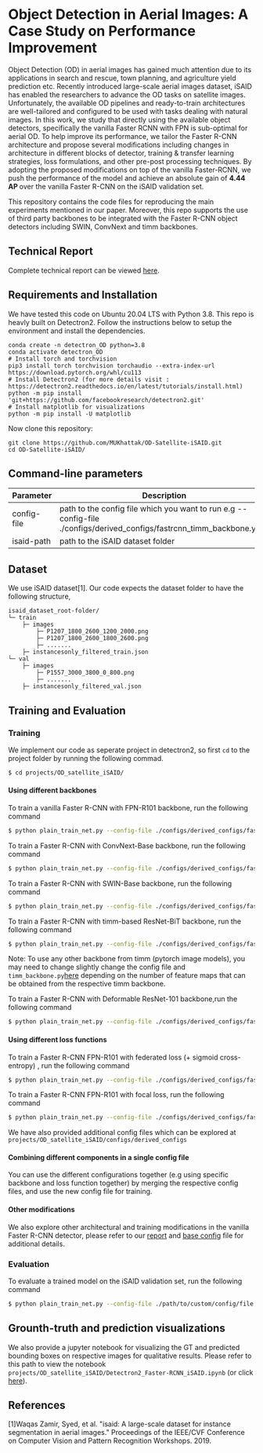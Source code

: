 # Object Detection in Aerial Images: A Case Study on Performance Improvement

Object Detection (OD) in aerial images has gained much attention due to its applications in search and rescue, town planning, and agriculture yield prediction etc. Recently introduced large-scale aerial images dataset, iSAID has enabled the researchers to advance the OD tasks on satellite images. Unfortunately, the available OD pipelines and ready-to-train architectures are well-tailored and configured to be used with tasks dealing with natural images. In this work, we study that directly using the available object detectors, specifically the vanilla Faster RCNN with FPN is sub-optimal for aerial OD. To help improve its performance, we tailor the Faster R-CNN architecture and propose several modifications including changes in architecture in different blocks of detector, training \& transfer learning strategies, loss formulations, and other pre-post processing techniques. By adopting the proposed modifications on top of the vanilla Faster-RCNN, we push the performance of the model and achieve an absolute gain of <b> 4.44 AP </b> over the vanilla Faster R-CNN on the iSAID validation set.

This repository contains the code files for reproducing the main experiments mentioned in our paper. Moreover, this repo supports the use of third party backbones to be integrated with the Faster R-CNN object detectors including SWIN, ConvNext and timm backbones.

## Technical Report 
Complete technical report can be viewed [here](https://github.com/MUKhattak/OD-Satellite-iSAID/blob/OD_SatteliteImages/projects/OD_satellite_iSAID/technical_report.pdf).

## Requirements and Installation
We have tested this code on Ubuntu 20.04 LTS with Python 3.8. This repo is heavly built on Detectron2. Follow the instructions below to setup the environment and install the dependencies.
 ```shell
 conda create -n detectron_OD python=3.8
 conda activate detectron_OD
 # Install torch and torchvision
 pip3 install torch torchvision torchaudio --extra-index-url https://download.pytorch.org/whl/cu113
 # Install Detectron2 (for more details visit : https://detectron2.readthedocs.io/en/latest/tutorials/install.html)
 python -m pip install 'git+https://github.com/facebookresearch/detectron2.git'
 # Install matplotlib for visualizations
 python -m pip install -U matplotlib
 ```
 
 Now clone this repository:
  ```shell
 git clone https://github.com/MUKhattak/OD-Satellite-iSAID.git
 cd OD-Satellite-iSAID/
```

## Command-line parameters
| Parameter          | Description                                                                                                                 |
|--------------------|-----------------------------------------------------------------------------------------------------------------------------|
| config-file        | path to the config file which you want to run e.g --config-file ./configs/derived_configs/fastrcnn_timm_backbone.yaml       |
| isaid-path         | path to the iSAID dataset folder                                                                                            |

## Dataset
We use iSAID dataset[1]. Our code expects the dataset folder to have the following structure,

```
isaid_dataset_root-folder/
└─ train
    ├─ images
        ├─ P1207_1800_2600_1200_2000.png
        ├─ P1207_1800_2600_1800_2600.png
        ├─ .......
    ├─ instancesonly_filtered_train.json
└─ val
    ├─ images
        ├─ P1557_3000_3800_0_800.png
        ├─ .......
    ├─ instancesonly_filtered_val.json
```



## Training and Evaluation  

### Training
We implement our code as seperate project in detectron2, so first `cd` to the project folder by running the following commad.

  ```bash
 $ cd projects/OD_satellite_iSAID/
```
#### Using different backbones
To train a vanilla Faster R-CNN with FPN-R101 backbone, run the following command

  ```bash
 $ python plain_train_net.py --config-file ./configs/derived_configs/faster_rcnn_R_101_FPN_3x.yaml --isaid-path /path/to/isaid/root/folder
```

To train a Faster R-CNN with ConvNext-Base backbone, run the following command

  ```bash
 $ python plain_train_net.py --config-file ./configs/derived_configs/faster_rcnn_convnext_base_FPN_3x.yaml --isaid-path /path/to/isaid/root/folder
```
To train a Faster R-CNN with SWIN-Base backbone, run the following command

  ```bash
 $ python plain_train_net.py --config-file ./configs/derived_configs/faster_rcnn_swin_base_3x_FPN.yaml --isaid-path /path/to/isaid/root/folder
```
To train a Faster R-CNN with timm-based ResNet-BiT backbone, run the following command

  ```bash
 $ python plain_train_net.py --config-file ./configs/derived_configs/fastrcnn_timm_backbone.yaml --isaid-path /path/to/isaid/root/folder
```
Note: To use any other backbone from timm (pytorch image models), you may need to change slightly change the config file and ```timm_backbone.py```[here]([https://github.com/MUKhattak/OD-Satellite-iSAID/blob/OD_SatteliteImages/projects/OD_satellite_iSAID/technical_report.pdf](https://github.com/MUKhattak/OD-Satellite-iSAID/blob/OD_SatteliteImages/projects/OD_satellite_iSAID/detectron2/modeling/backbone/timm_backbone.py)) depending on the number of feature maps that can be obtained from the respective timm backbone.

To train a Faster R-CNN with Deformable ResNet-101 backbone,run the following command

  ```bash
 $ python plain_train_net.py --config-file ./configs/derived_configs/faster_rcnn_deformable_resnet101.yaml --isaid-path /path/to/isaid/root/folder
```

#### Using different loss functions
To train a Faster R-CNN FPN-R101 with federated loss (+ sigmoid cross-entropy) , run the following command

  ```bash
 $ python plain_train_net.py --config-file ./configs/derived_configs/faster_rcnn_fed_loss.yaml --isaid-path /path/to/isaid/root/folder
```

To train a Faster R-CNN FPN-R101 with focal loss, run the following command

  ```bash
 $ python plain_train_net.py --config-file ./configs/derived_configs/faster_rcnn_focal_loss.yaml --isaid-path /path/to/isaid/root/folder
```
We have also provided additional config files which can be explored at ```projects/OD_satellite_iSAID/configs/derived_configs```

#### Combining different components in a single config file
You can use the different configurations together (e.g using specific backbone and loss function together) by merging the respective config files, and use the new config file for training.

#### Other modifications
We also explore other architectural and training modifications in the vanilla Faster R-CNN detector, please refer to our [report](https://github.com/MUKhattak/OD-Satellite-iSAID/blob/OD_SatteliteImages/projects/OD_satellite_iSAID/technical_report.pdf) and [base config](https://github.com/MUKhattak/OD-Satellite-iSAID/blob/OD_SatteliteImages/projects/OD_satellite_iSAID/configs/Base-RCNN-FPN.yaml) file for additional details.

### Evaluation
To evaluate a trained model on the iSAID validation set, run the following command
  ```bash
 $ python plain_train_net.py --config-file ./path/to/custom/config/file --eval-only --isaid-path /path/to/isaid/root/folder
```

## Grounth-truth and prediction visualizations
We also provide a jupyter notebook for visualizing the GT and predicted bounding boxes on respective images for qualitative results.
Please refer to this path to view the notebook ```projects/OD_satellite_iSAID/Detectron2_Faster-RCNN_iSAID.ipynb``` (or click [here](https://github.com/MUKhattak/OD-Satellite-iSAID/blob/OD_SatteliteImages/projects/OD_satellite_iSAID/Detectron2_Faster-RCNN_iSAID.ipynb)).

## References
[1]Waqas Zamir, Syed, et al. "isaid: A large-scale dataset for instance segmentation in aerial images." Proceedings of the IEEE/CVF Conference on Computer Vision and Pattern Recognition Workshops. 2019.

